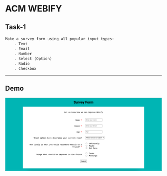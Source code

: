 # ACM WEBIFY

## Task-1

    Make a survey form using all popular input types:
        . Text
        . Email
        . Number
        . Select (Option)
        . Radio
        . Checkbox

<hr />

## Demo

<img src="./demo.png" />
